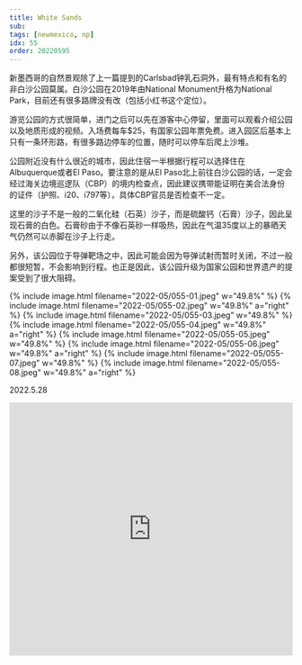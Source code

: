 ```yaml
---
title: White Sands
sub: 
tags: [newmexico, np]
idx: 55
order: 20220595
---
```


新墨西哥的自然景观除了上一篇提到的Carlsbad钟乳石洞外，最有特点和有名的非白沙公园莫属。白沙公园在2019年由National Monument升格为National Park，目前还有很多路牌没有改（包括小红书这个定位）。

游览公园的方式很简单，进门之后可以先在游客中心停留，里面可以观看介绍公园以及地质形成的视频。入场费每车$25，有国家公园年票免费。进入园区后基本上只有一条环形路，有很多路边停车的位置，随时可以停车后爬上沙堆。

公园附近没有什么很近的城市，因此住宿一半根据行程可以选择住在Albuquerque或者El Paso。要注意的是从El Paso北上前往白沙公园的话，一定会经过海关边境巡逻队（CBP）的境内检查点，因此建议携带能证明在美合法身份的证件（护照、i20、i797等），具体CBP官员是否检查不一定。

这里的沙子不是一般的二氧化硅（石英）沙子，而是硫酸钙（石膏）沙子，因此呈现石膏的白色。石膏砂由于不像石英砂一样吸热，因此在气温35度以上的暴晒天气仍然可以赤脚在沙子上行走。

另外，该公园位于导弹靶场之中，因此可能会因为导弹试射而暂时关闭，不过一般都很短暂，不会影响到行程。也正是因此，该公园升级为国家公园和世界遗产的提案受到了很大阻碍。

{% include image.html filename="2022-05/055-01.jpeg" w="49.8%" %}
{% include image.html filename="2022-05/055-02.jpeg" w="49.8%" a="right" %}
{% include image.html filename="2022-05/055-03.jpeg" w="49.8%" %}
{% include image.html filename="2022-05/055-04.jpeg" w="49.8%" a="right" %}
{% include image.html filename="2022-05/055-05.jpeg" w="49.8%" %}
{% include image.html filename="2022-05/055-06.jpeg" w="49.8%" a="right" %}
{% include image.html filename="2022-05/055-07.jpeg" w="49.8%" %}
{% include image.html filename="2022-05/055-08.jpeg" w="49.8%" a="right" %}

2022.5.28

<iframe src="https://www.google.com/maps/embed?pb=!1m14!1m8!1m3!1d1717345.4313327046!2d-106.3278488!3d32.7872132!3m2!1i1024!2i768!4f13.1!3m3!1m2!1s0x86e06303071072f3%3A0x36d1188767bf20c3!2sWhite%20Sands%20National%20Park!5e0!3m2!1sen!2sca!4v1656315223287!5m2!1sen!2sca" width="100%" height="450" style="border:0;" allowfullscreen="" loading="lazy" referrerpolicy="no-referrer-when-downgrade"></iframe>

